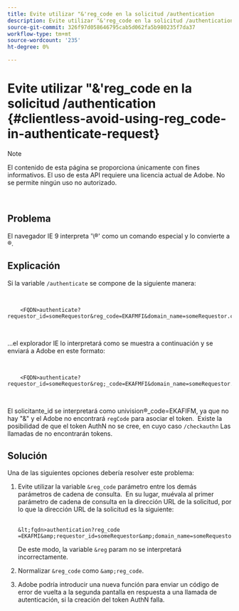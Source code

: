 ```yaml
---
title: Evite utilizar "&'reg_code en la solicitud /authentication
description: Evite utilizar "&'reg_code en la solicitud /authentication
source-git-commit: 326f97d058646795cab5d062fa5b980235f7da37
workflow-type: tm+mt
source-wordcount: '235'
ht-degree: 0%

---
```



# Evite utilizar &quot;&amp;&#39;reg_code en la solicitud /authentication {#clientless-avoid-using-reg_code-in-authenticate-request}

>[!NOTE]
>
>El contenido de esta página se proporciona únicamente con fines informativos. El uso de esta API requiere una licencia actual de Adobe. No se permite ningún uso no autorizado.

</br>



## Problema

El navegador IE 9 interpreta &#39;\®&#39; como un comando especial y lo convierte a ®. 

## Explicación

Si la variable `/authenticate` se compone de la siguiente manera:

 

```
    <FQDN>authenticate? requestor_id=someRequestor&reg_code=EKAFMFI&domain_name=someRequestor.com&noflash=true&mso_id=someMvpd&redirect_url=someRequestor.redirect.url.html
```
 

...el explorador IE lo interpretará como se muestra a continuación y se enviará a Adobe en este formato:

 

```
    <FQDN>authenticate?requestor_id=someRequestor&reg;_code=EKAFMFI&domain_name=someRequestor.com&noflash=true&mso_id=someMvpd&redirect_url=someRequestor.redirect.url.html
```
 

El solicitante\_id se interpretará como univision®\_code=EKAFIFM, ya que no hay &quot;&amp;&quot; y el Adobe no encontrará `regCode` para asociar el token.  Existe la posibilidad de que el token AuthN no se cree, en cuyo caso `/checkauthn` Las llamadas de no encontrarán tokens.



## Solución

Una de las siguientes opciones debería resolver este problema:

1. Evite utilizar la variable `&reg_code` parámetro entre los demás parámetros de cadena de consulta.  En su lugar, muévala al primer parámetro de cadena de consulta en la dirección URL de la solicitud, por lo que la dirección URL de la solicitud es la siguiente:\
    

       &lt;fqdn>authentication?reg_code =EKAFMI&amp;requestor_id=someRequestor&amp;domain_name=someRequestor.com&amp;noflash=true&amp;mso_id=someMvpd&amp;redirect_url=someRequestor.redirect.url.html
   

   De este modo, la variable `&reg` param no se interpretará incorrectamente.

1. Normalizar `&reg_code` como `&amp;reg_code`.

1. Adobe podría introducir una nueva función para enviar un código de error de vuelta a la segunda pantalla en respuesta a una llamada de autenticación, si la creación del token AuthN falla.

